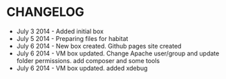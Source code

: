 CHANGELOG
=======

- July 3 2014 - Added initial box
- July 5 2014 - Preparing files for habitat
- July 6 2014 - New box created. Github pages site created
- July 6 2014 - VM box updated. Change Apache user/group and update folder permissions. add composer and some tools
- July 6 2014 - VM box updated. added xdebug


